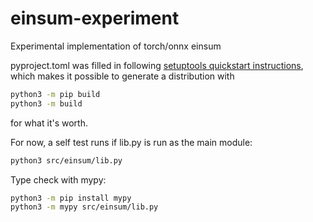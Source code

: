 # einsum-experiment
Experimental implementation of torch/onnx einsum

pyproject.toml was filled in following [setuptools quickstart instructions](https://setuptools.pypa.io/en/latest/userguide/quickstart.html),
which makes it possible to generate a distribution with
```bash
python3 -m pip build
python3 -m build
```
for what it's worth.

For now, a self test runs if lib.py is run as the main module:
```bash
python3 src/einsum/lib.py
```

Type check with mypy:
```bash
python3 -m pip install mypy
python3 -m mypy src/einsum/lib.py
```
